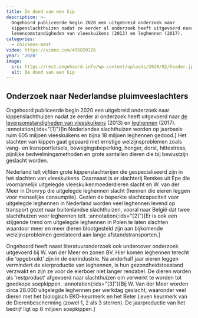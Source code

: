 ```yaml
---
title: De dood van een kip
description: >-
  Ongehoord publiceerde begin 2020 een uitgebreid onderzoek naar
  kippenslachthuizen nadat ze eerder al onderzoek heeft uitgevoerd naar de
  levensomstandigheden van vleeskuikens (2013) en leghennen (2017).
categories:
  - chickens-meat
video: https://vimeo.com/495820126
year: '2020'
image:
  src: https://rest.ongehoord.info/wp-content/uploads/2020/02/header.jpg
  alt: De dood van een kip
---
```


## Onderzoek naar Nederlandse pluimveeslachters

Ongehoord publiceerde begin 2020 een uitgebreid onderzoek naar kippenslachthuizen nadat ze eerder al onderzoek heeft uitgevoerd naar [de levensomstandigheden van vleeskuikens](/onderzoek/vleeskuikens) (2013) en [leghennen](/onderzoek/legkippen) (2017). :annotation{:ids="[1]"}[In Nederlandse slachthuizen worden op jaarbasis ruim 605 miljoen vleeskuikens en bijna 18 miljoen leghennen gedood.] Het slachten van kippen gaat gepaard met ernstige welzijnsproblemen zoals vang- en transportletsels, bewegingsbeperking, honger, dorst, hittestress, pijnlijke bedwelmingsmethoden en grote aantallen dieren die bij bewustzijn geslacht worden.

Nederland telt vijftien grote kippenslachterijen die gespecialiseerd zijn in het slachten van vleeskuikens. Daarnaast is er slachterij Remkes uit Epe die voornamelijk uitgelegde vleeskuikenmoederdieren slacht en W. van der Meer in Dronryp die uitgelegde leghennen slacht (hennen die eieren leggen voor menselijke consumptie). Gezien de beperkte slachtcapaciteit voor uitgelegde leghennen in Nederland worden veel leghennen levend op transport gezet naar buitenlandse slachthuizen, vooral naar België dat twee slachthuizen voor leghennen telt. :annotation{:ids="[2]"}[Er is ook een stijgende trend om uitgelegde leghennen in Polen te laten slachten waardoor meer en meer dieren blootgesteld zijn aan bijkomende welzijnsproblemen gerelateerd aan lange afstandstransporten.]

Ongehoord heeft naast literatuuronderzoek ook undercover onderzoek uitgevoerd bij W. van der Meer en zonen BV. Hier komen leghennen terecht die ‘opgebruikt’ zijn in de eierindustrie. Na anderhalf jaar eieren leggen vermindert de eierproductie van leghennen, is hun gezondheidstoestand verzwakt en zijn ze voor de eierboer niet langer rendabel. De dieren worden als ‘restproduct’ afgevoerd naar slachthuizen om verwerkt te worden tot goedkope soepkippen. :annotation{:ids="[3]"}[Bij W. Van der Meer worden circa 28.000 uitgelegde leghennen per werkdag geslacht, waaronder veel dieren met het biologisch EKO-keurmerk en het Beter Leven keurmerk van de Dierenbescherming (zowel 1, 2 als 3 sterren). De jaarproductie van het bedrijf ligt op 6 miljoen soepkippen.]
